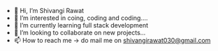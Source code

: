 - 👋 Hi, I’m Shivangi Rawat
- 👀 I’m interested in coing, coding and coding....
- 🌱 I’m currently learning  full stack development
- 💞️ I’m looking to collaborate on new projects...
- 📫 How to reach me -> do mail me on shivangirawat030@gmail.com

